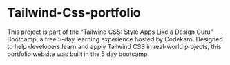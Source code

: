 # Tailwind-Css-portfolio
This project is part of the “Tailwind CSS: Style Apps Like a Design Guru” Bootcamp, a free 5-day learning experience hosted by Codekaro. Designed to help developers learn and apply Tailwind CSS in real-world projects, this portfolio website was built in the 5 day bootcamp.
